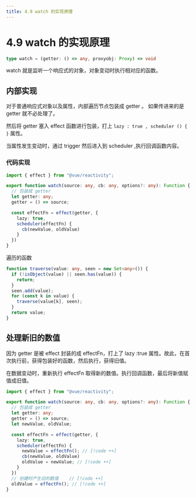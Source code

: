 ```yaml
---
title: 4.9 watch 的实现原理
---
```


# 4.9 watch 的实现原理

```typescript
type watch = (getter: () => any, proxyobj: Proxy) => void
```

watch 就是监听一个响应式的对象，对象变动时执行相对应的函数。

## 内部实现

对于普通响应式对象以及属性，内部遍历节点包装成 getter 。 如果传进来的是 getter 就不必处理了。

然后将 getter 塞入 effect 函数进行包装，打上 `lazy : true , scheduler () { }` 属性。

当属性发生变动时，通过 trigger 然后进入到 scheduler ,执行回调函数内容。

### 代码实现

```typescript
import { effect } from "@vue/reactivity";

export function watch(source: any, cb: any, options?: any): Function {
  // 包装成 getter
  let getter: any;
  getter = () => source;

  const effectFn = effect(getter, {
    lazy: true,
    scheduler(effectFn) {
      cb(newValue, oldValue)
    }
  })
}

```

遍历的函数

```typescript
function traverse(value: any, seen = new Set<any>()) {
  if (!isObject(value) || seen.has(value)) {
    return;
  }
  seen.add(value);
  for (const k in value) {
    traverse(value[k], seen);
  }
  return value;
}
```

## 处理新旧的数值

因为 getter 是被 effect 封装的成 effectFn，打上了 lazy :true 属性。故此，在首次执行前，获得包装好的函数，然后执行，获得旧值。

在数据变动时，重新执行 effectFn 取得新的数值。执行回调函数，最后将新值赋值成旧值。

```typescript
import { effect } from "@vue/reactivity";

export function watch(source: any, cb: any, options?: any): Function {
  // 包装成 getter
  let getter: any;
  getter = () => source;
  let newValue, oldValue;

  const effectFn = effect(getter, {
    lazy: true,
    scheduler(effectFn) {
      newValue = effectFn(); // [!code ++]
      cb(newValue, oldValue)
      oldValue = newValue; // [!code ++]
    }
  })
  // 创建时产生旧的数值    // [!code ++]
  oldValue = effectFn(); // [!code ++]
}

```